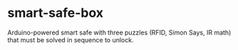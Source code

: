 # smart-safe-box
Arduino-powered smart safe with three puzzles (RFID, Simon Says, IR math) that must be solved in sequence to unlock.
